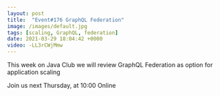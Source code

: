 ```yaml
---
layout: post
title:  "Event#176 GraphQL Federation"
image: /images/default.jpg
tags: [scaling, GraphQL, federation]
date: 2021-03-29 18:04:42 +0000
video: -LL3rCWjMmw
---
```


This week on Java Club we will review GraphQL Federation as option for application scaling

Join us next Thursday, at 10:00 Online
